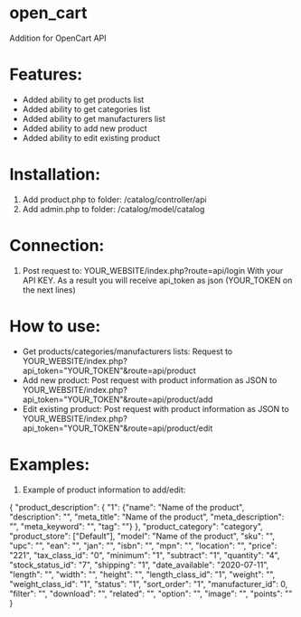 # open_cart
Addition for OpenCart API 
# Features:
- Added ability to get products list
- Added ability to get categories list
- Added ability to get manufacturers list
- Added ability to add new product
- Added ability to edit existing product

# Installation:
1. Add product.php to folder: /catalog/controller/api
2. Add admin.php to folder: /catalog/model/catalog

# Connection:
1. Post request to: YOUR_WEBSITE/index.php?route=api/login With your API KEY. 
As a result you will receive api_token as json (YOUR_TOKEN on the next lines)

# How to use:
- Get products/categories/manufacturers lists: Request to YOUR_WEBSITE/index.php?api_token="YOUR_TOKEN"&route=api/product
- Add new product: Post request with product information as JSON to YOUR_WEBSITE/index.php?api_token="YOUR_TOKEN"&route=api/product/add
- Edit existing product: Post request with product information as JSON to YOUR_WEBSITE/index.php?api_token="YOUR_TOKEN"&route=api/product/edit

# Examples:
1. Example of product information to add/edit:

{
    "product_description": 
        {
            "1": 
                {"name": "Name of the product", "description": "", "meta_title": "Name of the product", "meta_description": "", "meta_keyword": "", "tag": ""}
        }, 
    "product_category": "category", 
    "product_store": ["Default"], 
    "model": "Name of the product",
    "sku": "", 
    "upc": "", 
    "ean": "", 
    "jan": "", 
    "isbn": "", 
    "mpn": "", 
    "location": "", 
    "price": "221", 
    "tax_class_id": "0", 
    "minimum": "1", 
    "subtract": "1", 
    "quantity": "4", 
    "stock_status_id": "7", 
    "shipping": "1",
    "date_available": "2020-07-11", 
    "length": "", 
    "width": "", 
    "height": "", 
    "length_class_id": "1",
    "weight": "", 
    "weight_class_id": "1", 
    "status": "1", 
    "sort_order": "1", 
    "manufacturer_id": 0, 
    "filter": "", 
    "download": "", 
    "related": "", 
    "option": "", 
    "image": "", 
    "points": ""
}
